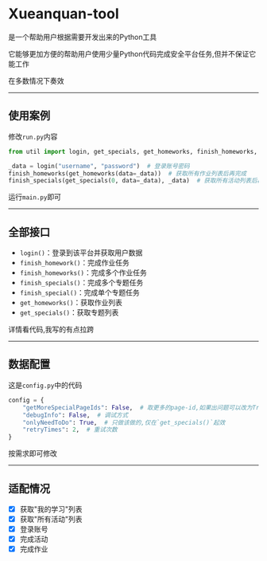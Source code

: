 # Xueanquan-tool

是一个帮助用户根据需要开发出来的Python工具

它能够更加方便的帮助用户使用少量Python代码完成安全平台任务,但并不保证它能工作

在多数情况下奏效

---

## 使用案例

修改`run.py`内容

```python
from util import login, get_specials, get_homeworks, finish_homeworks, finish_specials

_data = login("username", "password")  # 登录账号密码
finish_homeworks(get_homeworks(data=_data))  # 获取所有作业列表后再完成
finish_specials(get_specials(0, data=_data), _data)  # 获取所有活动列表后再完成

```

运行`main.py`即可

---

## 全部接口

- `login()`：登录到该平台并获取用户数据
- `finish_homework()`：完成作业任务
- `finish_homeworks()`：完成多个作业任务
- `finish_specials()`：完成多个专题任务
- `finish_special()`：完成单个专题任务
- `get_homeworks()`：获取作业列表
- `get_specials()`：获取专题列表

详情看代码,我写的有点拉跨

---

## 数据配置

这是`config.py`中的代码

```python
config = {
    "getMoreSpecialPageIds": False,  # 取更多的page-id,如果出问题可以改为True
    "debugInfo": False,  # 调试方式
    "onlyNeedToDo": True,  # 只做该做的,仅在`get_specials()`起效
    "retryTimes": 2,  # 重试次数
}
```

按需求即可修改

---

## 适配情况

- [x] 获取"我的学习"列表
- [x] 获取"所有活动"列表
- [x] 登录账号
- [x] 完成活动
- [x] 完成作业
